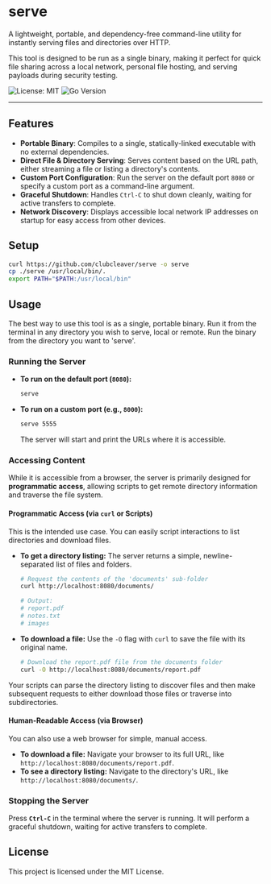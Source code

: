 # serve

A lightweight, portable, and dependency-free command-line utility for instantly serving files and directories over HTTP.

This tool is designed to be run as a single binary, making it perfect for quick file sharing across a local network, personal file hosting, and serving payloads during security testing.

![License: MIT](https://img.shields.io/badge/License-MIT-green.svg)
![Go Version](https://img.shields.io/badge/Go-1.18+-blue.svg)

---

## Features

- **Portable Binary**: Compiles to a single, statically-linked executable with no external dependencies.
- **Direct File & Directory Serving**: Serves content based on the URL path, either streaming a file or listing a directory's contents.
- **Custom Port Configuration**: Run the server on the default port `8080` or specify a custom port as a command-line argument.
- **Graceful Shutdown**: Handles `Ctrl-C` to shut down cleanly, waiting for active transfers to complete.
- **Network Discovery**: Displays accessible local network IP addresses on startup for easy access from other devices.

## Setup

```BASH
curl https://github.com/clubcleaver/serve -o serve
cp ./serve /usr/local/bin/.
export PATH="$PATH:/usr/local/bin"
```

## Usage

The best way to use this tool is as a single, portable binary. Run it from the terminal in any directory you wish to serve, local or remote.
Run the binary from the directory you want to 'serve'.

### Running the Server

- **To run on the default port (`8080`):**

  ```bash
  serve
  ```

- **To run on a custom port (e.g., `8000`):**
  ```bash
  serve 5555
  ```
  The server will start and print the URLs where it is accessible.

### Accessing Content

While it is accessible from a browser, the server is primarily designed for **programmatic access**, allowing scripts to get remote directory information and traverse the file system.

#### **Programmatic Access (via `curl` or Scripts)**

This is the intended use case. You can easily script interactions to list directories and download files.

- **To get a directory listing:**
  The server returns a simple, newline-separated list of files and folders.

  ```bash
  # Request the contents of the 'documents' sub-folder
  curl http://localhost:8080/documents/

  # Output:
  # report.pdf
  # notes.txt
  # images
  ```

- **To download a file:**
  Use the `-O` flag with `curl` to save the file with its original name.

  ```bash
  # Download the report.pdf file from the documents folder
  curl -O http://localhost:8080/documents/report.pdf
  ```

Your scripts can parse the directory listing to discover files and then make subsequent requests to either download those files or traverse into subdirectories.

#### **Human-Readable Access (via Browser)**

You can also use a web browser for simple, manual access.

- **To download a file:** Navigate your browser to its full URL, like `http://localhost:8080/documents/report.pdf`.
- **To see a directory listing:** Navigate to the directory's URL, like `http://localhost:8080/documents/`.

### Stopping the Server

Press **`Ctrl-C`** in the terminal where the server is running. It will perform a graceful shutdown, waiting for active transfers to complete.

## License
This project is licensed under the MIT License.

```

```

